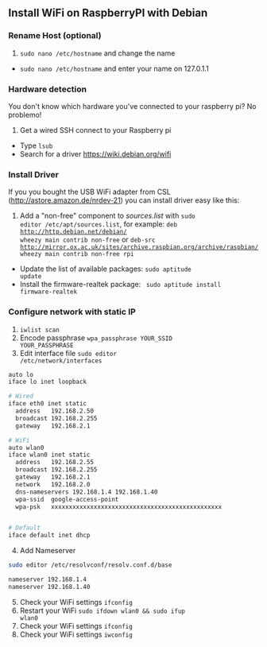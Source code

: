 ## Install WiFi on RaspberryPI with Debian


### Rename Host (optional)

1. <code>sudo nano /etc/hostname</code> and change the name
- <code>sudo nano /etc/hostname</code> and enter your name on 127.0.1.1

### Hardware detection
You don't know which hardware you've connected to your raspberry pi? No problemo!
1. Get a wired SSH connect to your Raspberry pi
- Type <code>lsub</code>
- Search for a driver https://wiki.debian.org/wifi

### Install Driver
If you you bought the USB WiFi adapter from CSL (http://astore.amazon.de/nrdev-21) you can install driver easy like this:
1. Add a "non-free" component to _sources.list_ with <code>sudo editor /etc/apt/sources.list</code>, for example: <code>deb http://http.debian.net/debian/ wheezy main contrib non-free</code> or <code>deb-src http://mirror.ox.ac.uk/sites/archive.raspbian.org/archive/raspbian/ wheezy main contrib non-free rpi</code>
- Update the list of available packages: <code>sudo aptitude update</code>
- Install the firmware-realtek package: <code> sudo aptitude install firmware-realtek</code>

### Configure network with static IP

1. <code>iwlist scan</code>
2. Encode passphrase <code>wpa_passphrase YOUR_SSID YOUR_PASSPHRASE</code>
3. Edit interface file <code>sudo editor /etc/network/interfaces</code>
  ```bash
  auto lo
  iface lo inet loopback
  
  # Wired
  iface eth0 inet static
    address   192.168.2.50
    broadcast 192.168.2.255
    gateway   192.168.2.1
  
  # WiFi
  auto wlan0
  iface wlan0 inet static
    address   192.168.2.55
    broadcast 192.168.2.255
    gateway   192.168.2.1
    network   192.168.2.0  
    dns-nameservers 192.168.1.4 192.168.1.40
    wpa-ssid  google-access-point
    wpa-psk   xxxxxxxxxxxxxxxxxxxxxxxxxxxxxxxxxxxxxxxxxxxxxxxx
  
  
  # Default
  iface default inet dhcp
  ```
4. Add Nameserver 
  ```bash
  sudo editor /etc/resolvconf/resolv.conf.d/base
  ```
  ```bash
  nameserver 192.168.1.4
  nameserver 192.168.1.40
  ```
5. Check your WiFi settings <code>ifconfig</code>
6. Restart your WiFi <code>sudo ifdown wlan0 && sudo ifup wlan0</code>
7. Check your WiFi settings <code>ifconfig</code>
8. Check your WiFi settings <code>iwconfig</code>
